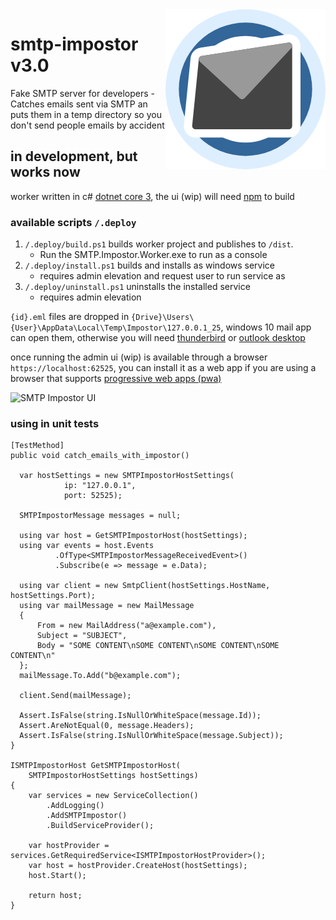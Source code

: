 <img src="SMTP.Impostor.Worker/src/assets/icon-256x256.png?raw=true" align="right" alt="SMTP Impostor Icon"/>

# smtp-impostor v3.0

Fake SMTP server for developers - Catches emails sent via SMTP an puts them in a temp directory so you don't send people emails by accident

## in development, but works now

worker written in c# [dotnet core 3](https://dotnet.microsoft.com/download/dotnet-core/3.0), the ui (wip) will need [npm](https://nodejs.org) to build

### available scripts ```/.deploy```

  1. ```/.deploy/build.ps1``` builds worker project and publishes to ```/dist```.
     - Run the SMTP.Impostor.Worker.exe to run as a console
  2. ```/.deploy/install.ps1``` builds and installs as windows service
     - requires admin elevation and request user to run service as
  3. ```/.deploy/uninstall.ps1``` uninstalls the installed service
     - requires admin elevation

```{id}.eml``` files are dropped in ```{Drive}\Users\{User}\AppData\Local\Temp\Impostor\127.0.0.1_25```, windows 10 mail app can open them, otherwise you will need [thunderbird](https://www.thunderbird.net) or [outlook desktop](https://products.office.com/en-gb/outlook/email-and-calendar-software-microsoft-outlook)


once running the admin ui (wip) is available through a browser ```https://localhost:62525```, you can install it as a web app if you are using a browser that supports [progressive web apps (pwa)](https://en.wikipedia.org/wiki/Progressive_web_applications)

<img src="ui-screenshot.png" alt="SMTP Impostor UI"/>

### using in unit tests

```
[TestMethod]
public void catch_emails_with_impostor()

  var hostSettings = new SMTPImpostorHostSettings(
            ip: "127.0.0.1",
            port: 52525);

  SMTPImpostorMessage messages = null;

  using var host = GetSMTPImpostorHost(hostSettings);
  using var events = host.Events
          .OfType<SMTPImpostorMessageReceivedEvent>()
          .Subscribe(e => message = e.Data);

  using var client = new SmtpClient(hostSettings.HostName, hostSettings.Port);
  using var mailMessage = new MailMessage
  {
      From = new MailAddress("a@example.com"),
      Subject = "SUBJECT",
      Body = "SOME CONTENT\nSOME CONTENT\nSOME CONTENT\nSOME CONTENT\n"
  };
  mailMessage.To.Add("b@example.com");

  client.Send(mailMessage);

  Assert.IsFalse(string.IsNullOrWhiteSpace(message.Id));
  Assert.AreNotEqual(0, message.Headers);
  Assert.IsFalse(string.IsNullOrWhiteSpace(message.Subject));
}

ISMTPImpostorHost GetSMTPImpostorHost(
    SMTPImpostorHostSettings hostSettings)
{
    var services = new ServiceCollection()
        .AddLogging()
        .AddSMTPImpostor()
        .BuildServiceProvider();

    var hostProvider = services.GetRequiredService<ISMTPImpostorHostProvider>();
    var host = hostProvider.CreateHost(hostSettings);
    host.Start();

    return host;
}
```
